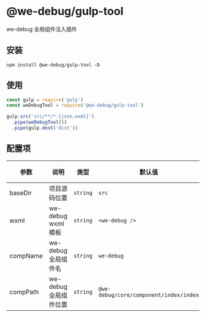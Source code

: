 # @we-debug/gulp-tool

we-debug 全局组件注入插件

## 安装

```
npm install @we-debug/gulp-tool -D
```

## 使用

```javascript
const gulp = require('gulp')
const weDebugTool = require('@we-debug/gulp-tool')

gulp.src('src/**/*.{json,wxml}')
  .pipe(weDebugTool())
  .pipe(gulp.dest('dist'))
```

## 配置项

参数 | 说明 |  类型 | 默认值 | 版本
-|-|-|-|-|
baseDir | 项目源码位置 | `string` | `src` | - |
wxml | we-debug wxml 模板 | `string` | `<we-debug />` | - |
compName | we-debug 全局组件名 | `string` | `we-debug` | - |
compPath | we-debug 全局组件位置 | `string` | `@we-debug/core/component/index/index` | - |
